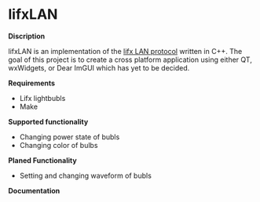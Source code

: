 # lifxLAN
**Discription**

lifxLAN is an implementation of the [lifx LAN protocol](https://lan.developer.lifx.com/docs) written in C++.
The goal of this project is to create a cross platform application using either QT, wxWidgets, or Dear ImGUI which has yet to be decided.


**Requirements**

- Lifx lightbubls 
- Make

**Supported functionality**

- Changing power state of bubls
- Changing color of bulbs 

**Planed Functionality**

- Setting and changing waveform of bubls

**Documentation**

